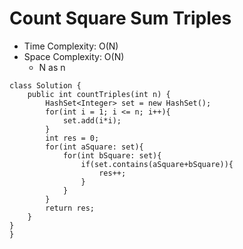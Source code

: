 # Count Square Sum Triples

- Time Complexity: O(N)
- Space Complexity: O(N)
  - N as n

```
class Solution {
    public int countTriples(int n) {
        HashSet<Integer> set = new HashSet();
        for(int i = 1; i <= n; i++){
            set.add(i*i);
        }
        int res = 0;
        for(int aSquare: set){
            for(int bSquare: set){
                if(set.contains(aSquare+bSquare)){
                    res++;
                }
            }
        }
        return res;
    }
}
}
```
